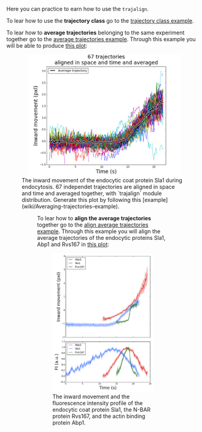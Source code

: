 Here you can practice to earn how to use the `trajalign`.

To lear how to use the **trajectory class** go to the [trajectory class example](Trajectory-class-example). 

To lear how to **average trajectories** belonging to the same experiment together go to the [average trajectories example](Example-of-trajectory-average). Through this example you will be able to produce [this plot](images/plot.png):
<figure>
<img src="images/plot.png" alt="example" align="middle" style="width: 400px;" hspace="15"/>
<figcaption>The inward movement of the endocytic coat protein Sla1 during endocytosis. 67 independet  trajectories are aligned in space and time and averaged together, with `trajalign` module distribution. Generate this plot by following this [example](wiki/Averaging-trajectories-example).<figcaption/>
<figure/>

To lear how to **align the average trajectories**  together go to the [align average trajectories example](Example-of-trajectory-alignment). Through this example you will align the average trajectories of the endocytic proteins Sla1, Abp1 and Rvs167 in [this plot](images/plot_aligned_trajectories.png):

<figure>
<img src="images/plot_aligned_trajectories.png" alt="example" align="middle style="width: 400px;"/>
<figcaption>The inward movement and the fluorescence intensity profile of the endocytic coat protein Sla1, the N-BAR protein Rvs167, and the actin binding protein Abp1.<figcaption/>
<figure/>
